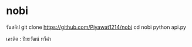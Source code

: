 # nobi
รันสคิป
git clone https://github.com/Piyawat1214/nobi
cd nobi
python api.py

เครดิต : ปิยะวัฒน์ ทวีคำ
